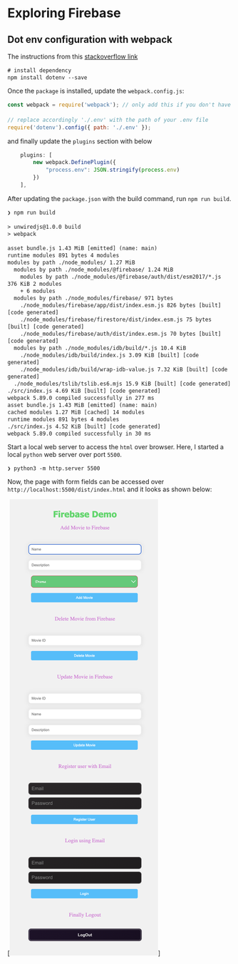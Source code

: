 # Exploring Firebase

## Dot env configuration with webpack

The instructions from this [stackoverflow link](https://stackoverflow.com/questions/46224986/how-to-pass-env-file-variables-to-webpack-config)

``` shell
# install dependency
npm install dotenv --save
```
Once the `package` is installed, update the `webpack.config.js`:

``` javascript
const webpack = require('webpack'); // only add this if you don't have yet

// replace accordingly './.env' with the path of your .env file
require('dotenv').config({ path: './.env' });
```

and finally update the `plugins` section with below

``` javascript
    plugins: [
        new webpack.DefinePlugin({
            "process.env": JSON.stringify(process.env)
        })
    ],
```

After updating the `package.json` with the build command, run `npm run build`.

``` shell
❯ npm run build

> unwiredjs@1.0.0 build
> webpack

asset bundle.js 1.43 MiB [emitted] (name: main)
runtime modules 891 bytes 4 modules
modules by path ./node_modules/ 1.27 MiB
  modules by path ./node_modules/@firebase/ 1.24 MiB
    modules by path ./node_modules/@firebase/auth/dist/esm2017/*.js 376 KiB 2 modules
    + 6 modules
  modules by path ./node_modules/firebase/ 971 bytes
    ./node_modules/firebase/app/dist/index.esm.js 826 bytes [built] [code generated]
    ./node_modules/firebase/firestore/dist/index.esm.js 75 bytes [built] [code generated]
    ./node_modules/firebase/auth/dist/index.esm.js 70 bytes [built] [code generated]
  modules by path ./node_modules/idb/build/*.js 10.4 KiB
    ./node_modules/idb/build/index.js 3.09 KiB [built] [code generated]
    ./node_modules/idb/build/wrap-idb-value.js 7.32 KiB [built] [code generated]
  ./node_modules/tslib/tslib.es6.mjs 15.9 KiB [built] [code generated]
./src/index.js 4.69 KiB [built] [code generated]
webpack 5.89.0 compiled successfully in 277 ms
asset bundle.js 1.43 MiB [emitted] (name: main)
cached modules 1.27 MiB [cached] 14 modules
runtime modules 891 bytes 4 modules
./src/index.js 4.52 KiB [built] [code generated]
webpack 5.89.0 compiled successfully in 30 ms
```

Start a local web server to access the `html` over browser. Here, I started a local `python` web server over port `5500`.

```shell
❯ python3 -m http.server 5500
```

Now, the page with form fields can be accessed over `http://localhost:5500/dist/index.html` and it looks as shown below:

[![Browser page](images/page.png)]
